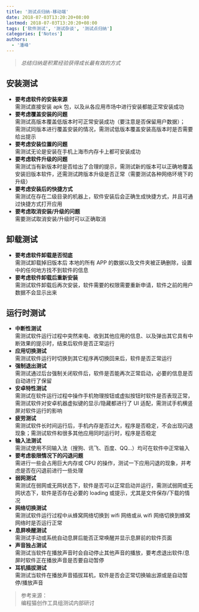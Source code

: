 ```yaml
---
title: '测试点归纳-移动端'
date: 2018-07-03T13:20:20+08:00
lastmod: 2018-07-03T13:20:20+08:00
tags: ['软件测试', '测试杂谈', '测试点归纳']
categories: ['Notes']
authors:
  - '潘峰'
---
```


> _总结归纳是积累经验获得成长最有效的方式_

## 安装测试

- **要考虑软件的安装来源**  
  需测试直接安装 apk 包，以及从各应用市场中进行安装都能正常安装成功
- **要考虑覆盖安装的问题**  
  需测试高版本覆盖低版本时可正常安装成功（要注意是否保留用户数据）；  
  需测试同版本进行覆盖安装的情况，需测试低版本覆盖安装高版本时是否需要给出提示
- **要考虑安装位置的问题**  
  需测试无论是安装在手机上海市内存卡上都可安装成功
- **要考虑软件升级的问题**  
  需测试当有新版本时是否给出了合理的提示，需测试新的版本可以正确地覆盖安装旧版本软件，还需测试跨版本升级是否正常（需要测试各种网络环境下的升级）
- **要考虑安装后的快捷方式**  
  需测试在存在二级目录的机器上，软件安装后会正确生成快捷方式，并且可通过快捷方式打开应用
- **要考虑取消安装/升级的问题**  
  需要测试取消安装/升级时可以正确取消

## 卸载测试

- **要考虑软件卸载是否彻底**  
  需测试卸载掉旧版本后 本地的所有 APP 的数据以及文件夹被正确删除，设置中的任何地方找不到软件的信息
- **要考虑软件卸载后重新安装**  
  需测试软件卸载后再次安装，软件需要的权限需要重新申请，软件之前的用户数据不会显示出来

## 运行时测试

- **中断性测试**  
  需测试软件运行过程中突然来电、收到其他应用的信息、以及弹出其它具有中断效果的提示时，结束后软件是否正常运行
- **应用切换测试**  
  需测试软件运行时切换到其它程序再切换回来后，软件是否正常运行
- **强制退出测试**  
  需测试通过后台强制关闭软件后，软件是否能再次正常启动，必要的信息是否自动进行了保留
- **安卓特性测试**  
  需测试在软件运行过程中操作手机物理按钮或虚拟按钮时软件是否表现正常，需测试软件对安卓机器虚拟键的显示/隐藏都进行了 UI 适配，需测试手机横竖屏对软件运行的影响
- **疲劳测试**  
  需测试软件长时间运行后，手机内存是否过大，程序是否稳定，不会出现闪退现象；需测试软件和很多其他应用同时运行时，程序是否稳定
- **输入法测试**  
  需测试使用不同输入法（搜狗、讯飞、百度、QQ...）均可在软件中正常输入
- **要考虑极限情况下的闪退问题**  
  需进行一些会占用巨大内存或 CPU 的操作，测试一下应用闪退的现象，并考虑是否在闪退前进行一些处理
- **弱网测试**  
  需测试在弱网或无网状态下，软件是否可以正常启动并运行，需测试弱网或无网状态下，软件是否存在必要的 loading 或提示，尤其是文件保存/下载的情况
- **网络切换测试**  
  需测试软件运行过程中从蜂窝网络切换到 wifi 网络或从 wifi 网络切换到蜂窝网络时是否运行正常
- **息屏唤醒测试**  
  需测试手动或系统自动息屏后能否正常唤醒并显示息屏前的软件页面
- **声音独占测试**  
  需测试当软件在播放声音时会自动停止其他声音的播放，要考虑退出软件/息屏时软件正在播放声音是否要自动暂停
- **耳机插拔测试**  
  需测试当软件在播放声音插拔耳机，软件是否会正常切换输出源或是自动暂停/播放声音

> 参考来源：  
> 编程猫创作工具组测试内部研讨
